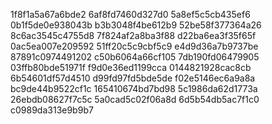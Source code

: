 1f8f1a5a67a6bde2
6af8fd7460d327d0
5a8ef5c5cb435ef6
0b1f5de0e938043b
b3b3048f4be612b9
52be58f377364a26
8c6ac3545c4755d8
7f824af2a8ba3f88
d22ba6ea3f35f65f
0ac5ea007e209592
51ff20c5c9cbf5c9
e4d9d36a7b9737be
87891c0974491202
c50b6064a66cf105
7db190fd06479905
03ffb80bde51971f
f9d0e36ed1199cca
0144821928cac8cb
6b54601df57d4510
d99fd97fd5bde5de
f02e5146ec6a9a8a
bc9de44b9522cf1c
165410674bd7bd98
5c1986da62d1773a
26ebdb08627f7c5c
5a0cad5c02f06a8d
6d5b54db5ac7f1c0
c0989da313e9b9b7
